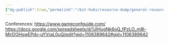 ```yaml
---
{"dg-publish":true,"permalink":"/bit-hubs/resource-dump/general-resources/","tags":["unfinished"],"noteIcon":"1"}
---
```


Conferences:
https://www.gameconfguide.com/
https://docs.google.com/spreadsheets/d/1JlHugNk6oQ_fPzLO_m8l-MirDOHswEPdv-uYVraL0uQ/edit?gid=1106389642#gid=1106389642